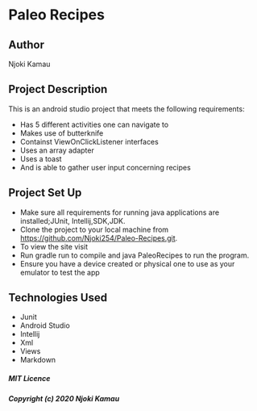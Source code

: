 # Paleo Recipes

## Author

Njoki Kamau




 ## Project Description
This is an android studio project that meets the following requirements:
- Has 5 different activities one can navigate to
- Makes use of butterknife
- Containst ViewOnClickListener interfaces
- Uses an array adapter
- Uses a toast
- And is able to gather user input concerning recipes


 ## Project Set Up

 - Make sure all requirements for running java applications are installed;JUnit, Intellij,SDK,JDK.
 - Clone the project to your local machine from https://github.com/Njoki254/Paleo-Recipes.git.
 - To view the site visit
 - Run gradle run to compile and java PaleoRecipes to run the program.
 - Ensure you have a device created or physical one to use as your emulator to test the app

 ## Technologies Used


 - Junit
 - Android Studio
 - Intellij
 - Xml
 - Views
- Markdown

##### MIT Licence
#####  Copyright (c) 2020 Njoki Kamau

